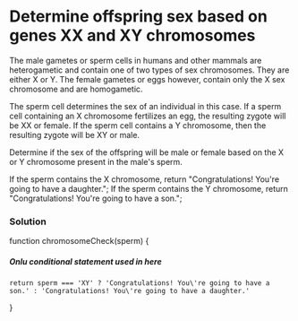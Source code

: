 # Determine offspring sex based on genes XX and XY chromosomes

The male gametes or sperm cells in humans and other mammals are heterogametic and contain one of two types of sex chromosomes. They are either X or Y. The female gametes or eggs however, contain only the X sex chromosome and are homogametic.

The sperm cell determines the sex of an individual in this case. If a sperm cell containing an X chromosome fertilizes an egg, the resulting zygote will be XX or female. If the sperm cell contains a Y chromosome, then the resulting zygote will be XY or male.

Determine if the sex of the offspring will be male or female based on the X or Y chromosome present in the male's sperm.

If the sperm contains the X chromosome, return "Congratulations! You're going to have a daughter."; If the sperm contains the Y chromosome, return "Congratulations! You're going to have a son.";

### Solution

function chromosomeCheck(sperm) {

##### Onlu conditional statement used in here

    return sperm === 'XY' ? 'Congratulations! You\'re going to have a son.' : 'Congratulations! You\'re going to have a daughter.'

}
